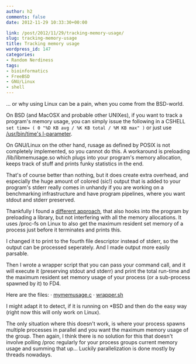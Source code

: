 ```yaml
---
author: h2
comments: false
date: 2012-11-29 10:33:30+00:00

link: /post/2012/11/29/tracking-memory-usage/
slug: tracking-memory-usage
title: Tracking memory usage
wordpress_id: 147
categories:
- Random Nerdiness
tags:
- bioinformatics
- FreeBSD
- GNU/Linux
- shell
---
```


... or why using Linux can be a pain, when you come from the BSD-world. <!-- more -->

On BSD (and MacOSX and probable other UNIXes), if you want to track a program's memory usage, you can simply issue the following in a CSHELL
`set time= ( 0 "%D KB avg / %K KB total / %M KB max" )`
or just use [/usr/bin/time's l-parameter](http://www.freebsd.org/cgi/man.cgi?query=time).

On GNU/Linux on the other hand, rusage as defined by POSIX is not completely implemented, so you cannot do this. A workaround is preloading /lib/libmemusage.so which plugs into your program's memory allocation, keeps track of stuff and prints funky statistics in the end.

That's of course better than nothing, but it does create extra overhead, and especially the huge amount of colored (sic!) output that is added to your program's stderr really comes in unhandy if you are working on a benchmarking infrastructure and have program pipelines, where you want stdout and stderr preserved.

Thankfully I found a [different approach](https://github.com/caseywdunn/agalma/blob/master/src/memusage.c), that also hooks into the program by preloading a library, but not interfering with all the memory allocations. It uses /proc-fs on Linux to also get the maximum resident set memory of a process just before it terminates and prints this.

I changed it to print to the fourth file descriptor instead of stderr, so the output can be processed seperately. And I made output more easily parsable.

Then I wrote a wrapper script that you can pass your command call, and it will execute it (preserving stdout and stderr) and print the total run-time and the maximum resident set memory usage of your process (or a sub-process spawned by it) to FD4.

Here are the files:
· [mymemusage.c](/post/2012/11/mymemusage.c)
· [wrapper.sh](/post/2012/11/wrapper_sh.txt)

I might adapt it to detect, if it is running on *BSD and then do the easy way (right now this will only work on Linux).

The only situation where this doesn't work, is where your process spawns multiple processes in parallel and you want the maximum memory usage of the group. Then again, I think there is no solution for this that doesn't involve polling /proc regularly for your process groups current memory usage and summing that up... Luckily parallelization is done mostly by threads nowadays.

